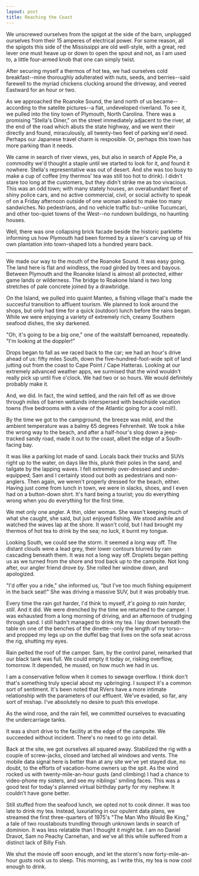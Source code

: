 ```yaml
---
layout: post
title: Reaching the Coast
---
```


We unscrewed ourselves from the spigot at the side of the barn, unplugged ourselves from their 15 amperes of electrical power. For some reason, all the spigots this side of the Mississippi are old well-style, with a great, red lever one must heave up or down to open the spout and not, as I am used to, a little four-armed knob that one can simply twist.

After securing myself a thermos of hot tea, we had ourselves cold breakfast--mine thoroughly adulterated with nuts, seeds, and berries--said farewell to the myriad chickens clucking around the driveway, and veered Eastward for an hour or two.

As we approached the Roanoke Sound, the land north of us became--according to the satelite pictures--a flat, undeveloped riverland. To see it, we pulled into the tiny town of Plymouth, North Carolina. There was a promising "Stella's Diner," on the street immediately adjacent to the river, at the end of the road which abuts the state highway, and we went their directly and found, miraculously, all twenty-two feet of parking we'd need. Perhaps our Japanese travel charm is resposible. Or, perhaps this town has more parking than it needs.

We came in search of river views, yes, but also in search of Apple Pie, a commodity we'd thought a staple until we started to look for it, and found it nowhere. Stella's representative was out of desert. And she was too busy to make a cup of coffee (my thermos' tea was still too hot to drink). I didn't stare too long at the customers, but they didn't strike me as too vivacious. This was an odd town; with many stately houses, an overabundant fleet of shiny police cars, and no active commercial, civil, or social activity to speak of on a Friday afternoon outside of one woman asked to make too many sandwiches. No pedestrians, and no vehicle traffic but--unlike Tucumcari, and other too-quiet towns of the West--no rundown buildings, no haunting houses.

Well, there was one collapsing brick facade beside the historic parklette informing us how Plymouth had been formed by a slaver's carving up of his own plantation into town-shaped lots a hundred years back.

---

We made our way to the mouth of the Roanoke Sound. It was easy going. The land here is flat and windless, the road girded by trees and bayous. Between Plymouth and the Roanoke Island is almost all protected, either game lands or wilderness. The bridge to Roakone Island is two long stretches of pale concrete joined by a drawbridge.

On the Island, we pulled into quaint Manteo, a fishing village that's made the succesful transition to affluent tourism. We planned to look around the shops, but only had time for a quick (outdoor) lunch before the rains began. While we were enjoying a variety of extremely rich, creamy Southern seafood dishes, the sky darkened.

"Oh, it's going to be a big one," one of the waitstaff bemoaned, repeatedly. "I'm looking at the doppler!"

Drops began to fall as we raced back to the car; we had an hour's drive ahead of us: fifty miles South, down the five-hundred-foot-wide spit of land jutting out from the coast to Cape Point / Cape Hatteras. Looking at our extremely advanced weather apps, we surmised that the wind wouldn't really pick up until five o'clock. We had two or so hours. We would definitely probably make it.

And, we did. In fact, the wind settled, and the rain fell off as we drove through miles of barren wetlands interspersed with beachside vacation towns (five bedrooms with a view of the Atlantic going for a cool mil!).

By the time we got to the campground, the breeze was mild, and the ambient temperature was a balmy 65 degrees Fehrenheit. We took a hike the wrong way to the beach, and after a half-hour's slog down a jeep-tracked sandy road, made it out to the coast, albeit the edge of a South-facing bay.

It was like a parking lot made of sand. Locals back their trucks and SUVs right up to the water, on days like this, plunk their poles in the sand, and tailgate by the lapping waves. I felt extremely over-dressed and under-equipped; Sam and I certainly stood out both as pedestrians and non-anglers. Then again, we weren't properly dressed for the beach, either. Having just come from lunch in town, we were in slacks, shoes, and I even had on a button-down shirt. It's hard being a tourist; you do everything wrong when you do everything for the first time.

We met only one angler. A thin, older woman. She wasn't keeping much of what she caught, she said, but just enjoyed fishing. We stood awhile and watched the waves lap at the shore. It wasn't cold, but I had brought my thermos of hot tea to drink by the sea; no luck, it burnt my tongue.

Looking South, we could see the storm. It seemed a long way off. The distant clouds were a lead grey, their lower contours blurred by rain cascading beneath them. It was not a long way off. Droplets began pelting us as we turned from the shore and trod back up to the campsite. Not long after, our angler friend drove by. She rolled her window down, and apologized.

"I'd offer you a ride," she informed us, "but I've too much fishing equipment in the back seat!" She was driving a massive SUV, but it was probably true.

Every time the rain got harder, I'd think to myself, *it's going to rain harder, still*. And it did. We were drenched by the time we returned to the camper. I was exhausted from a long morning of driving, and an afternoon of trudging through sand. I still hadn't managed to drink my tea. I lay down beneath the table on one of the benches of the dinette--only the length of my torso--and propped my legs up on the duffel bag that lives on the sofa seat across the rig, shutting my eyes.

Rain pelted the roof of the camper. Sam, by the control panel, remarked that our black tank was full. We could empty it today or, risking overflow, tomorrow. It depended, he mused, on how much we had in us.

I am a conservative fellow when it comes to sewage overflow. I think don't that's something truly special about my upbringing. I suspect it's a common sort of sentiment. It's been noted that RVers have a more intimate relationship with the parameters of our effluent. We've evaded, so far, any sort of mishap. I've absolutely no desire to push this envelope.

As the wind rose, and the rain fell, we committed ourselves to evacuating the undercarriage tanks.

It was a short drive to the facility at the edge of the campsite. We succeeded without incident. There's no need to go into detail.

Back at the site, we got ourselves all squared away. Stabilized the rig with a couple of screw-jacks, closed and latched all windows and vents. The mobile data signal here is better than at any site we've yet stayed due, no doubt, to the efforts of vacation-home owners up the spit. As the wind rocked us with twenty-mile-an-hour gusts (and climbing) I had a chance to video-phone my sisters, and see my niblings' smiling faces. This was a good test for today's planned virtual birthday party for my nephew. It couldn't have gone better.

Still stuffed from the seafood lunch, we opted not to cook dinner. It was too late to drink my tea. Instead, luxuriating in our opulent data plans, we streamed the first three-quarters of 1975's "The Man Who Would Be King," a tale of two roustabouts trundling through unknown lands in search of dominion. It was less relatable than I thought it might be. I am no Daniel Dravot, Sam no Peachy Carnehan, and we've all this while suffered from a distinct lack of Billy Fish.

We shut the movie off soon enough, and let the storm's now forty-mile-an-hour gusts rock us to sleep. This morning, as I write this, my tea is now cool enough to drink.
